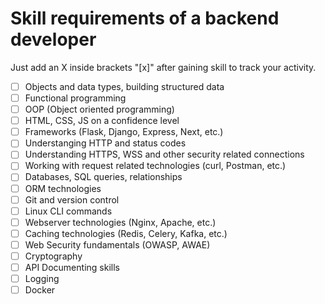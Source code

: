 # Skill requirements of a backend developer

Just add an X inside brackets "[x]" after gaining skill to track your activity.

* [ ] Objects and data types, building structured data
* [ ] Functional programming
* [ ] OOP (Object oriented programming)
* [ ] HTML, CSS, JS on a confidence level
* [ ] Frameworks (Flask, Django, Express, Next, etc.)
* [ ] Understanging HTTP and status codes
* [ ] Understanding HTTPS, WSS and other security related connections
* [ ] Working with request related technologies (curl, Postman, etc.)
* [ ] Databases, SQL queries, relationships
* [ ] ORM technologies
* [ ] Git and version control
* [ ] Linux CLI commands
* [ ] Webserver technologies (Nginx, Apache, etc.)
* [ ] Caching technologies (Redis, Celery, Kafka, etc.)
* [ ] Web Security fundamentals (OWASP, AWAE)
* [ ] Cryptography
* [ ] API Documenting skills
* [ ] Logging
* [ ] Docker